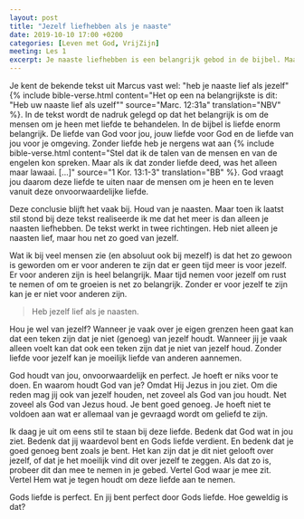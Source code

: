 ```yaml
---
layout: post
title: "Jezelf liefhebben als je naaste"
date: 2019-10-10 17:00 +0200
categories: [Leven met God, VrijZijn]
meeting: Les 1
excerpt: Je naaste liefhebben is een belangrijk gebod in de bijbel. Maar houd je ook van jezelf?
---
```


Je kent de bekende tekst uit Marcus vast wel: "heb je naaste lief als jezelf"
{% include bible-verse.html content="Het op een na belangrijkste is dit: &quot;Heb uw naaste lief als uzelf&quot;" source="Marc. 12:31a" translation="NBV" %}.
In de tekst wordt de nadruk gelegd op dat het belangrijk is om de mensen om je heen met liefde te behandelen.
In de bijbel is liefde enorm belangrijk.
De liefde van God voor jou, jouw liefde voor God en de liefde van jou voor je omgeving.
Zonder liefde heb je nergens wat aan
{% include bible-verse.html content="Stel dat ik de talen van de mensen en van de engelen kon spreken. Maar als ik dat zonder liefde deed, was het alleen maar lawaai. [...]" source="1 Kor. 13:1-3" translation="BB" %}.
God vraagt jou daarom deze liefde te uiten naar de mensen om je heen en te leven vanuit deze onvoorwaardelijke liefde.

Deze conclusie blijft het vaak bij.
Houd van je naasten.
Maar toen ik laatst stil stond bij deze tekst realiseerde ik me dat het meer is dan alleen je naasten liefhebben.
De tekst werkt in twee richtingen.
Heb niet alleen je naasten lief, maar hou net zo goed van jezelf.

Wat ik bij veel mensen zie (en absoluut ook bij mezelf) is dat het zo gewoon is geworden om er voor anderen te zijn dat er geen tijd meer is voor jezelf.
Er voor anderen zijn is heel belangrijk.
Maar tijd nemen voor jezelf om rust te nemen of om te groeien is net zo belangrijk.
Zonder er voor jezelf te zijn kan je er niet voor anderen zijn.

> Heb jezelf lief als je naasten.

Hou je wel van jezelf?
Wanneer je vaak over je eigen grenzen heen gaat kan dat een teken zijn dat je niet (genoeg) van jezelf houdt.
Wanneer jij je vaak alleen voelt kan dat ook een teken zijn dat je niet van jezelf houd.
Zonder liefde voor jezelf kan je moeilijk liefde van anderen aannemen.

God houdt van jou, onvoorwaardelijk en perfect.
Je hoeft er niks voor te doen.
En waarom houdt God van je?
Omdat Hij Jezus in jou ziet.
Om die reden mag jij ook van jezelf houden, net zoveel als God van jou houdt.
Net zoveel als God van Jezus houd.
Je bent goed genoeg. Je hoeft niet te voldoen aan wat er allemaal van je gevraagd wordt om geliefd te zijn.

Ik daag je uit om eens stil te staan bij deze liefde.
Bedenk dat God wat in jou ziet.
Bedenk dat jij waardevol bent en Gods liefde verdient.
En bedenk dat je goed genoeg bent zoals je bent.
Het kan zijn dat je dit niet gelooft over jezelf, of dat je het moeilijk vind dit over jezelf te zeggen.
Als dat zo is, probeer dit dan mee te nemen in je gebed.
Vertel God waar je mee zit.
Vertel Hem wat je tegen houdt om deze liefde aan te nemen.

Gods liefde is perfect.
En jij bent perfect door Gods liefde.
Hoe geweldig is dat?